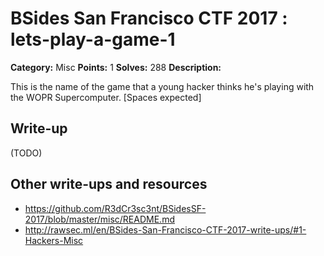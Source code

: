 # BSides San Francisco CTF 2017 : lets-play-a-game-1

**Category:** Misc
**Points:** 1
**Solves:** 288
**Description:**

This is the name of the game that a young hacker thinks he's playing with the WOPR Supercomputer. [Spaces expected]

## Write-up

(TODO)

## Other write-ups and resources

* https://github.com/R3dCr3sc3nt/BSidesSF-2017/blob/master/misc/README.md
* http://rawsec.ml/en/BSides-San-Francisco-CTF-2017-write-ups/#1-Hackers-Misc
